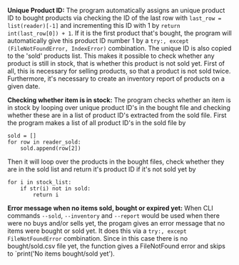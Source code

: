 **Unique Product ID:**
The program automatically assigns an unique product ID to bought products via checking the ID of the last row with `last_row = list(reader)[-1]` and incrementing this ID with 1 by `return int(last_row[0]) + 1`. If it is the first product that's bought, the program will automatically give this product ID number 1 by a `try:, except (FileNotFoundError, IndexError)` combination. The unique ID is also copied to the 'sold' products list. This makes it possible to check whether any product is still in stock, that is whether this product is not sold yet. First of all, this is necessary for selling products, so that a product is not sold twice. Furthermore, it's necessary to create an inventory report of products on a given date.

**Checking whether item is in stock:**
The program checks whether an item is in stock by looping over unique product ID's in the bought file and checking whether these are in a list of product ID's extracted from the sold file. First the program makes a list of all product ID's in the sold file by
```
sold = []
for row in reader_sold:
	sold.append(row[2])
```
Then it will loop over the products in the bought files, check whether they are in the sold list and return it's product ID if it's not sold yet by
```
for i in stock_list:
	if str(i) not in sold:
		return i
```                  
**Error message when no items sold, bought or expired yet:**
When CLI commands `--sold`, `--inventory` and `--report` would be used when there were no buys and/or sells yet, the progam gives an error message that no items were bought or sold yet. It does this via a `try:, except FileNotFoundError` combination. Since in this case there is no bought/sold.csv file yet, the function gives a FileNotFound error and skips to `print('No items bought/sold yet').
